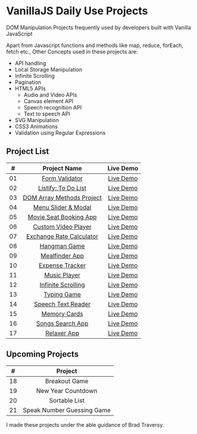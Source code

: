 # VanillaJS Daily Use Projects

DOM Manipulation Projects frequently used by developers built with Vanilla JavaScript

Apart from Javascript functions and methods like map, reduce, forEach, fetch etc., Other Concepts used in these projects are:
- API handling
- Local Storage Manipulation
- Infinite Scrolling
- Pagination
- HTML5 APIs
    - Audio and Video APIs
    - Canvas element API
    - Speech recognition API
    - Text to speech API
- SVG Manipulation
- CSS3 Animations
- Validation using Regular Expressions

## Project List

|  #  |         Project Name         |      Live Demo    |
| :-: | :-------------------------: | :-------:    |
| 01  |       [Form Validator](https://github.com/seekersahil/VanillaJS-Daily-Use-Projects/tree/main/Form-Validator)        | [Live Demo](https://dev.seekersahil.com/projects/DOM/Form-Validator/)  |
| 02  |       [Listify: To Do List](https://github.com/seekersahil/VanillaJS-Daily-Use-Projects/tree/main/Listify)  | [Live Demo](https://dev.seekersahil.com/projects/DOM/Listify/)  |
| 03  | [DOM Array Methods Project](https://github.com/seekersahil/VanillaJS-Daily-Use-Projects/tree/main/DOM-Array-Methods/) |  [Live Demo](https://dev.seekersahil.com/projects/DOM/DOM-Array-Methods/) |
| 04  |    [Menu Slider & Modal](https://github.com/seekersahil/VanillaJS-Daily-Use-Projects/tree/main/Menu-Slider-and-Modals/)    |  [Live Demo](https://dev.seekersahil.com/projects/DOM/Menu-Slider-and-Modals/) |
| 05  |     [Movie Seat Booking App](https://github.com/seekersahil/VanillaJS-Daily-Use-Projects/tree/main/Movie-Seat-Booking-App)    | [Live Demo](https://dev.seekersahil.com/projects/DOM/Movie-Seat-Booking-App/)  |
| 06  |    [Custom Video Player](https://github.com/seekersahil/VanillaJS-Daily-Use-Projects/tree/main/Custom-Video-Player)    | [Live Demo](https://dev.seekersahil.com/projects/DOM/Custom-Video-Player/) |
| 07  |  [Exchange Rate Calculator](https://github.com/seekersahil/VanillaJS-Daily-Use-Projects/tree/main/Exchange-Rate-Calculator/) | [Live Demo](https://dev.seekersahil.com/projects/DOM/Exchange-Rate-Calculator/) |
| 08  |        [Hangman Game](https://github.com/seekersahil/VanillaJS-Daily-Use-Projects/tree/main/Hangman-Game/)       | [Live Demo](https://dev.seekersahil.com/projects/DOM/Hangman-Game/) |
| 09  |       [Mealfinder App](https://github.com/seekersahil/VanillaJS-Daily-Use-Projects/tree/main/Meal-Finder-App/)      | [Live Demo](https://dev.seekersahil.com/projects/DOM/Meal-Finder-App/) |
| 10  |      [Expense Tracker](https://github.com/seekersahil/VanillaJS-Daily-Use-Projects/tree/main/Expense-Tracker/)      | [Live Demo](https://dev.seekersahil.com/projects/DOM/Expense-Tracker/) |
| 11  |        [Music Player](https://github.com/seekersahil/VanillaJS-Daily-Use-Projects/tree/main/Music-Player/)      | [Live Demo](https://dev.seekersahil.com/projects/DOM/Music-Player/) |
| 12  |     [Infinite Scrolling](https://github.com/seekersahil/VanillaJS-Daily-Use-Projects/tree/main/Infinite-Scrolling/)      | [Live Demo](https://dev.seekersahil.com/projects/DOM/Infinite-Scrolling/) |
| 13  |        [Typing Game](https://github.com/seekersahil/VanillaJS-Daily-Use-Projects/tree/main/Typing-Game/)      | [Live Demo](https://dev.seekersahil.com/projects/DOM/Typing-Game/) |
| 14  |     [Speech Text Reader](https://github.com/seekersahil/VanillaJS-Daily-Use-Projects/tree/main/Speech-Text-Reader/)      | [Live Demo](https://dev.seekersahil.com/projects/DOM/Speech-Text-Reader/) |
| 15  |        [Memory Cards](https://github.com/seekersahil/VanillaJS-Daily-Use-Projects/tree/main/Memory-Cards/)      | [Live Demo](https://dev.seekersahil.com/projects/DOM/Memory-Cards/) |
| 16  |      [Songs Search App](https://github.com/seekersahil/VanillaJS-Daily-Use-Projects/tree/main/Songs-Search/)      | [Live Demo](https://dev.seekersahil.com/projects/DOM/Songs-Search/) |
| 17  |        [Relaxer App](https://github.com/seekersahil/VanillaJS-Daily-Use-Projects/tree/main/Relaxer-App/)      | [Live Demo](https://dev.seekersahil.com/projects/DOM/Relaxer-App/) |
## Upcoming Projects
|  #  |            Project          |
| :-: | :-------------------------: |
| 18  |       Breakout Game       |
| 19  |     New Year Countdown    |
| 20  |       Sortable List       |
| 21  | Speak Number Guessing Game|

I made these projects under the able guidance of Brad Traversy.

